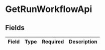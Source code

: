 # GetRunWorkflowApi


## Fields

| Field       | Type        | Required    | Description |
| ----------- | ----------- | ----------- | ----------- |